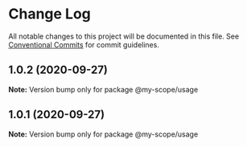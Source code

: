 # Change Log

All notable changes to this project will be documented in this file.
See [Conventional Commits](https://conventionalcommits.org) for commit guidelines.

## 1.0.2 (2020-09-27)

**Note:** Version bump only for package @my-scope/usage





## 1.0.1 (2020-09-27)

**Note:** Version bump only for package @my-scope/usage

